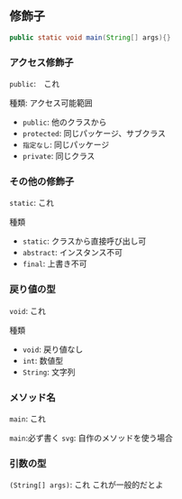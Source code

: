 ## 修飾子

```java
public static void main(String[] args){}
```

### アクセス修飾子

`public`:　これ

種類: アクセス可能範囲

- `public`: 他のクラスから
- `protected`: 同じパッケージ、サブクラス
- `指定なし`: 同じパッケージ
- `private`: 同じクラス

### その他の修飾子

`static`: これ

種類

- `static`: クラスから直接呼び出し可
- `abstract`: インスタンス不可
- `final`: 上書き不可

### 戻り値の型

`void`: これ

種類

- `void`: 戻り値なし
- `int`: 数値型
- `String`: 文字列

### メソッド名

`main`: これ

`main`:必ず書く
`svg`: 自作のメソッドを使う場合

### 引数の型

`(String[] args)`: これ
これが一般的だとよ
